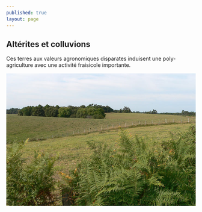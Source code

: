 ```yaml
---
published: true
layout: page
---
```



## Altérites et colluvions

Ces terres aux valeurs agronomiques disparates induisent une poly-agriculture avec une activité fraisicole importante.

![Altérites et colluvions](/data/images/24/geographie/20_GEOGRAPHIE_POP_UP_01.jpg)
